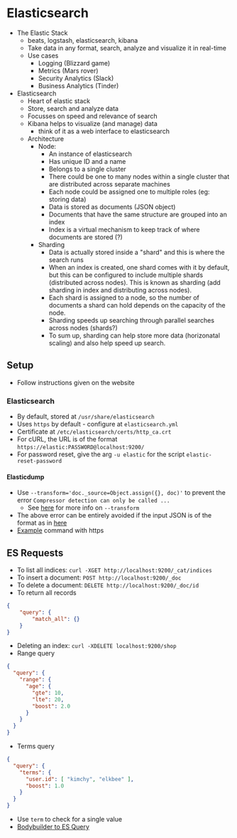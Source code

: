 # Elasticsearch

-   The Elastic Stack
    -   beats, logstash, elasticsearch, kibana
    -   Take data in any format, search, analyze and visualize it in real-time
    -   Use cases
        -   Logging (Blizzard game)
        -   Metrics (Mars rover)
        -   Security Analytics (Slack)
        -   Business Analytics (Tinder)
-   Elasticsearch
    -   Heart of elastic stack 
    -   Store, search and analyze data
    -   Focusses on speed and relevance of search
    -   Kibana helps to visualize (and manage) data
        -   think of it as a web interface to elasticsearch
    -   Architecture
        -   Node:
            -   An instance of elasticsearch
            -   Has unique ID and a name
            -   Belongs to a single cluster
            -   There could be one to many nodes within a single cluster that are distributed across separate machines
            -   Each node could be assigned one to multiple roles (eg: storing data)
            -   Data is stored as documents (JSON object)
            -   Documents that have the same structure are grouped into an index
            -   Index is a virtual mechanism to keep track of where documents are stored (?)
        -   Sharding
            -   Data is actually stored inside a "shard" and this is where the search runs
            -   When an index is created, one shard comes with it by default, but this can be configured to include multiple shards (distributed across nodes). This is known as sharding (add sharding in index and distributing across nodes).
            -   Each shard is assigned to a node, so the number of documents a shard can hold depends on the capacity of the node.
            -   Sharding speeds up searching through parallel searches across nodes (shards?)
            -   To sum up, sharding can help store more data (horizonatal scaling) and also help speed up search.

## Setup
- Follow instructions given on the website
### Elasticsearch
- By default, stored at `/usr/share/elasticsearch`
- Uses `https` by default - configure at `elasticsearch.yml`
- Certificate at `/etc/elasticsearch/certs/http_ca.crt`
- For cURL, the URL is of the format
  `https://elastic:PASSWORD@localhost:9200/`
- For password reset, give the arg `-u elastic` for the script
  `elastic-reset-password`
#### Elasticdump
- Use `--transform='doc._source=Object.assign({}, doc)'` to prevent the error
  `Compressor detection can only be called ...`
  - See [here](https://github.com/elasticsearch-dump/elasticsearch-dump#module-transform) for more info on `--transform`
- The above error can be entirely avoided if the input JSON is of the format as
  in [here](https://github.com/elasticsearch-dump/elasticsearch-dump/blob/master/test/seeds.json)
- [Example](https://stackoverflow.com/questions/64920407/elasticdump-with-tls-unable-to-verify-the-first-certificate)
  command with https

## ES Requests
- To list all indices: `curl -XGET http://localhost:9200/_cat/indices`
- To insert a document: `POST http://localhost:9200/_doc`
- To delete a document: `DELETE http://localhost:9200/_doc/id`
- To return all records
```json
{
	"query": {
		"match_all": {}
	}
}
```
- Deleting an index: `curl -XDELETE localhost:9200/shop`
- Range query
```json
{
  "query": {
    "range": {
      "age": {
        "gte": 10,
        "lte": 20,
        "boost": 2.0
      }
    }
  }
}
```
- Terms query
```json
{
  "query": {
    "terms": {
      "user.id": [ "kimchy", "elkbee" ],
      "boost": 1.0
    }
  }
}
```
- Use `term` to check for a single value
- [Bodybuilder to ES Query](https://bodybuilder.js.org/)
